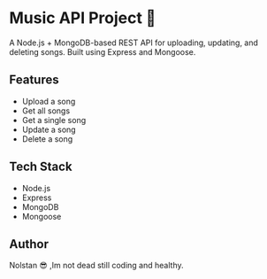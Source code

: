 # Music API Project 🎵

A Node.js + MongoDB-based REST API for uploading, updating, and deleting songs. Built using Express and Mongoose.

## Features
- Upload a song
- Get all songs
- Get a single song
- Update a song
- Delete a song

## Tech Stack
- Node.js
- Express
- MongoDB
- Mongoose

## Author
Nolstan 😎 ,Im not dead still coding and healthy.
